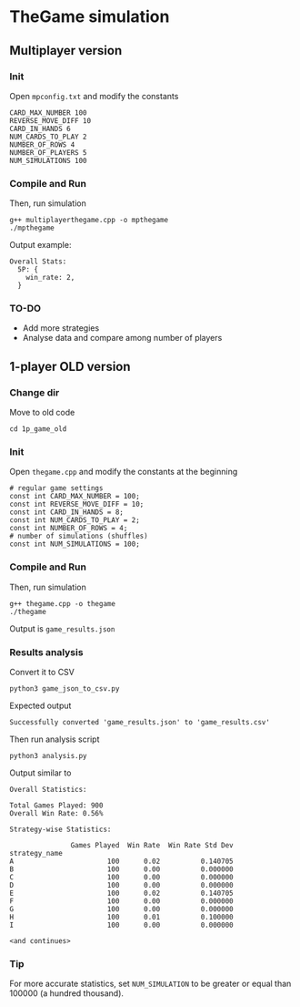 # TheGame simulation

## Multiplayer version

### Init 

Open `mpconfig.txt` and modify the constants

```
CARD_MAX_NUMBER 100
REVERSE_MOVE_DIFF 10
CARD_IN_HANDS 6
NUM_CARDS_TO_PLAY 2
NUMBER_OF_ROWS 4
NUMBER_OF_PLAYERS 5
NUM_SIMULATIONS 100
```

### Compile and Run

Then, run simulation

```
g++ multiplayerthegame.cpp -o mpthegame
./mpthegame
```

Output example:

```
Overall Stats:
  5P: {
    win_rate: 2,
  }
```

### TO-DO

- Add more strategies
- Analyse data and compare among number of players

## 1-player OLD version

### Change dir

Move to old code

```
cd 1p_game_old
```

### Init 

Open `thegame.cpp` and modify the constants at the beginning

```
# regular game settings
const int CARD_MAX_NUMBER = 100;
const int REVERSE_MOVE_DIFF = 10;
const int CARD_IN_HANDS = 8;
const int NUM_CARDS_TO_PLAY = 2;
const int NUMBER_OF_ROWS = 4;
# number of simulations (shuffles)
const int NUM_SIMULATIONS = 100;
```

### Compile and Run

Then, run simulation

```
g++ thegame.cpp -o thegame
./thegame
```

Output is `game_results.json`

### Results analysis

Convert it to CSV 

```
python3 game_json_to_csv.py
```

Expected output

```
Successfully converted 'game_results.json' to 'game_results.csv'
```


Then run analysis script

```
python3 analysis.py
```

Output similar to

```
Overall Statistics:

Total Games Played: 900
Overall Win Rate: 0.56%

Strategy-wise Statistics:

               Games Played  Win Rate  Win Rate Std Dev
strategy_name                                          
A                       100      0.02          0.140705
B                       100      0.00          0.000000
C                       100      0.00          0.000000
D                       100      0.00          0.000000
E                       100      0.02          0.140705
F                       100      0.00          0.000000
G                       100      0.00          0.000000
H                       100      0.01          0.100000
I                       100      0.00          0.000000

<and continues>
```

### Tip

For more accurate statistics, set `NUM_SIMULATION` to be greater or equal than 100000 (a hundred thousand).